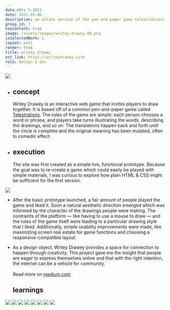 ```yaml
---
date_str: 5.2021
date: 2021.05.06
description: an online version of the pen-and-paper game telestrations
group_id: 7
hasContent: true
image: /assets/images/writey-drawey-00.png
isSelectedWork: 1
layout: post
render: true
title: writey drawey
ext_link: https://writeydrawey.site
role: Design & dev
---
```


<div class="photo-row content-wide">
    <img src="images/wd/gradient-blob.png" />
</div>

<ul class="article-list content-width content-offset">
    <li class="article-list__title-block">
        <div class="item_date">
            <h2>concept</h2>
        </div>
        <div class="item_description">
            <p>
                 Writey Drawey is an interactive web game that invites players to draw together. It is based off of a common pen-and-paper game called <u><a target="_blank" href="https://en.wikipedia.org/wiki/Telestrations">Telestrations</a></u>. The rules of the game are simple: each person chooses a word or phrase, and players take turns illustrating the words, describing the drawings, and so on. The translations happen back and forth until the circle is complete and the original meaning has been mutated, often to comedic effect.
            </p>
        </div>
    </li>
    <li class="article-list__title-block">
        <div class="item_date">
            <h2>execution</h2>
        </div>
        <div class="item_description">
            <p>
                The site was first created as a simple live, functional prototype. Because the goal was to re-create a game which could easily be played with simple materials, I was curious to explore how plain HTML & CSS might be sufficient for the first version.
            </p>
        </div>
    </li>
</ul>

<div class="photo-row">
    <img style="" src="images/wd/wd-screens.png" />
</div>

<ul class="article-list content-width">
    <li class="article-list__title-block">
        <div class="item_description">
            <p>
                After the basic prototype launched, a fair amount of people played the game and liked it. Soon a natural aesthetic direction emerged which was informed by the character of the drawings people were making. The contraints of the platform — like having to use a mouse to draw — and the rules of the game itself were leading to a particular drawing style that I liked. Additionally, simple usability improvements were made, like maximizing screen real estate for game functions and choosing a responsive-compatible layout.    
            </p>
        </div>
    </li>
</ul>

<ul class="article-list content-width">
    <li class="article-list__title-block">
        <div class="item_description">
            <p>
                As a design object, Writey Drawey provides a space for connection to happen through creativity. This project gave me the insight that people are eager to express themselves online and that with the right intention, the internet can be a vehicle for community.<br/><br/>
                Read more on <a target="_blank" href="https://blog.coltonbrown.com/the-game-that-almost-died-during-covid-and-how-i-made-it-an-app-fa485eed546e">medium.com</a>
            </p>
        </div>
        <div class="item_date">
            <h2>learnings</h2>
        </div>
    </li>
</ul>


<div class="content-width content-offset">
    <img style="" src="images/wd/8.png" />
    <img style="max-height: 30em;" src="images/wd/1.png" />
    <img style="max-height: 30em;" src="images/wd/2.png" />
    <img style="max-height: 30em;" src="images/wd/3.png" />
    <img style="max-height: 30em;" src="images/wd/4.png" />
    <img style="max-height: 30em;" src="images/wd/5.png" />
    <img style="max-height: 30em;" src="images/wd/6.png" />
    <img style="" src="images/wd/7.png" />
</div>